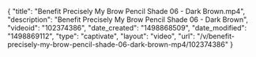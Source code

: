 {
    "title": "Benefit Precisely My Brow Pencil Shade 06 - Dark Brown.mp4",
    "description": "Benefit Precisely My Brow Pencil Shade 06 - Dark Brown",
    "videoid": "102374386",
    "date_created": "1498868509",
    "date_modified": "1498869112",
    "type": "captivate",
    "layout": "video",
    "url": "\/v\/benefit-precisely-my-brow-pencil-shade-06-dark-brown-mp4\/102374386"
}